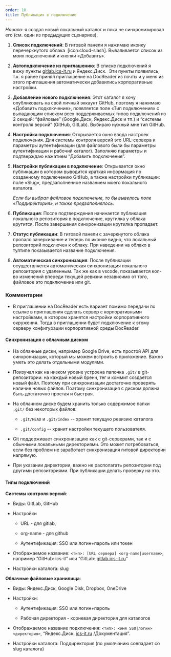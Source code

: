 ```yaml
---
order: 10
title: Публикация в подключение
---
```


*Начало*: я создал новый локальный каталог и пока не синхронизировал его (см. один из предыдущих сценариев).

1. **Список подключений**: В гитовой панели я нажимаю иконку перечеркнутого облака  [icon:cloud-slash]. Вываливается список из моих подключений и кнопки «Добавить».

2. **Автоподключение из приглашению**: В списке подключений я вижу пункты [gitlab.ics-it.ru](http://gitlab.ics-it.ru) и Яндекс.Диск.  Эти пункты появились, т.к. я ранее принял приглашение на DocReader из почты и у меня из этого приглашения автоматически добавились корпоративные настройки.

3. **Добавление нового подключения**: Этот каталог я хочу опубликовать на свой личный эккаунт GitHub, поэтому я нажимаю «Добавить подключение», появляется поле «Тип подключения» с выпадающим списком всех поддерживаемых типов подключений из 2 секций: “файловые” (Google.Диск, Яндекс.Диск и тп.) и “системы контроля версий” (GitHub, GitLab). Выбираю нужный мне тип GitHub.

4. **Настройка подключения**: Открывается окно ввода настроек подключения. Для системы контроля версий это URL-сервера и параметры аутентификации (для файлового были бы параметры аутентификации и рабочий каталог). Заполняю параметры и подтверждаю нажатием “Добавить подключение”.

5. **Настройки публикации в подключение**: Открывается окно публикации в котором выводится краткая информация по созданному подключению GitHub, а также настройки публикации: поле «Slug», предзаполненное названием моего локального каталога.

   *Если бы выбрал файловое подключение, то бы вывелось поле «Поддиректория», и также предзаполнялось.*

6. **Публикация**: После подтверждения начинается публикация локального репозитория в подключение, крутилка у облака крутится. После завершения синхронизации крутилка пропадает.

7. **Статус публикации**: В гитовой панели с зачеркнутого облака пропало зачеркивание и теперь по иконке видно, что локальный репозиторий подключен к облаку. При наведении на облако в тултипе показывается название подключения.

8. **Автоматическая синхронизация**: После публикации осуществляется автоматическая синхронизация локального репозитория с удаленным. Так же как в vscode, показывается кол-во изменений впереди текущей ревизии независимо от того, файловое это подключение или git.

### Комментарии

-  В приглашении на DocReader есть вариант помимо передачи по ссылке в приглашения сделать сервер с корпоративными настройками, в котором хранятся настройки корпоративного окружения. Тогда в приглашении будет подключение к этому серверу конфигурации корпоративной среды DocReader

#### Синхронизация с облачным диском

-  На облачные диски, например Google Drive, есть простой API для синхронизации, который мы можем встроить в приложение. Важно уметь это делать отдельными модулями.

-  Поизучал как на низком уровне устроена папочка `.git/` в git-репозитории: на каждый новый бренч, тег и коммит создается новый файл. Поэтому при синхронизации достаточно проверять наличие новых файлов. Поэтому синхронизация с диском должна быть достаточно простая и быстрая.

-  На облачном диске будем хранить только содержимое папки `.git/` без некоторых файлов:

   -  `.git/HEAD` и `.git/index` -- хранит текущую ревизию каталога

   -  `.git/config` -- хранит настройки текущего пользователя.

-  Git поддерживает синхронизацию как с git-серверами, так и с обычными локальными директориями. Это может потребоваться, если без проблем не заработает синхронизация гитовой директории напрямую.

-  При указании директории, важно не располагать репозитории под другими репозиториями. При публикации делать проверку на это.

#### Типы подключений

**Системы контроля версий**:

-  Виды: GitLab, GitHub

-  Настройки

   -  URL - для gitlab,

   -  org-name - для github

   -  Аутентификация: SSO или логин+пароль или токен

-  Отображаемое название: `<тип>: [URL сервера] <org-name|username>`, например “GitHub: ics-it” или “GitLab: [gitlab.ics-it.ru](http://gitlab.ics-it.ru)”

-  Настройки каталога: slug

**Облачные файловые хранилища**:

-  Виды: Яндекс.Диск, Google Disk, Dropbox, OneDrive

-  Настройки:

   -  Аутентификация: SSO или логин+пароль

   -  Рабочая директория - корневая директория для каталогов

-  Отображаемое название подключения: `<тип>: <имя SSO|логин> <директория>`, “Яндекс.Диск: [ics-it.ru](http://ics-it.ru) /Документация”.

-  Настройки каталога: Поддиректория (по умолчанию совпадает со slug каталога)